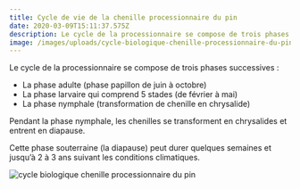 ```yaml
---
title: Cycle de vie de la chenille processionnaire du pin
date: 2020-03-09T15:11:37.575Z
description: Le cycle de la processionnaire se compose de trois phases successives
image: /images/uploads/cycle-biologique-chenille-processionnaire-du-pin.jpg
---
```

Le cycle de la processionnaire se compose de trois phases successives :

* La phase adulte (phase papillon de juin à octobre)
* La phase larvaire qui comprend 5 stades (de février à mai)
* La phase nymphale (transformation de chenille en chrysalide)

Pendant la phase nymphale, les chenilles se transforment en chrysalides et entrent en diapause.

Cette phase souterraine (la diapause) peut durer quelques semaines et jusqu’à 2 à 3 ans suivant les conditions climatiques.

![cycle biologique chenille processionnaire du pin](/images/uploads/cycle-biologique-chenille-processionnaire-du-pin-500x500.jpg "cycle biologique chenille processionnaire du pin")